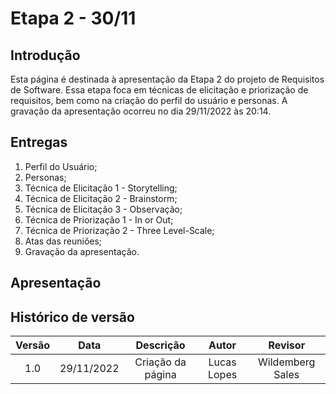 # Etapa 2 - 30/11

## Introdução
Esta página é destinada à apresentação da Etapa 2 do projeto de Requisitos de Software. Essa etapa foca em técnicas de elicitação e priorização de requisitos, bem como na criação do perfil do usuário e personas. A gravação da apresentação ocorreu no dia 29/11/2022 às 20:14.

## Entregas
<ol>
    <li>Perfil do Usuário;</li>
    <li>Personas;</li>
    <li>Técnica de Elicitação 1 - Storytelling;</li>
    <li>Técnica de Elicitação 2 - Brainstorm;</li>
    <li>Técnica de Elicitação 3 - Observação;</li>
    <li>Técnica de Priorização 1 - In or Out;</li>
    <li>Técnica de Priorização 2 - Three Level-Scale;</li>
    <li>Atas das reuniões;</li>
    <li>Gravação da apresentação.</li>
</ol>

## Apresentação


## Histórico de versão
| Versão | Data | Descrição | Autor | Revisor |
| :----: | :--: | :-------: | :---: | :-----: |
| 1.0 | 29/11/2022 | Criação da página | Lucas Lopes | Wildemberg Sales |
